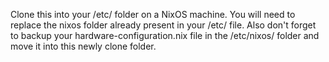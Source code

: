 Clone this into your /etc/ folder on a NixOS machine. You will need to replace the nixos folder already present in your /etc/ file. Also don't forget to backup your hardware-configuration.nix file in the /etc/nixos/ folder and move it into this newly clone folder.
